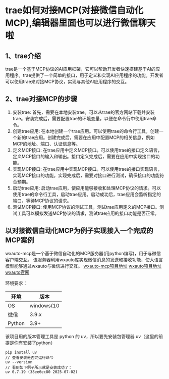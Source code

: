 # trae如何对接MCP(对接微信自动化MCP),编辑器里面也可以进行微信聊天啦

## 1、trae介绍

trae是一个基于MCP协议的AI应用框架，它可以帮助开发者快速搭建基于AI的应用程序。trae提供了一个简单的接口，用于定义和实现AI应用程序的功能。开发者可以使用trae来对接MCP协议，实现与其他AI应用程序的交互。

## 2、trae对接MCP的步骤

1. 安装trae:
首先，需要在本地安装trae。可以从trae的官方网站下载并安装trae。安装完成后，需要配置trae的环境变量，以便在命令行中使用trae命令。
2. 创建trae应用:
在本地创建一个trae应用。可以使用trae的命令行工具，创建一个新的trae应用。创建完成后，需要在应用中配置MCP的相关信息，例如MCP的地址、端口、认证信息等。
3. 定义MCP接口:
在trae应用中定义MCP接口。可以使用trae的接口定义语言，定义MCP接口的输入和输出。接口定义完成后，需要在应用中实现接口的功能。
4. 实现MCP接口:
在trae应用中实现MCP接口。可以使用trae的接口实现语言，实现MCP接口的功能。实现完成后，需要对接口进行测试，确保接口的功能符合预期。
5. 启动trae应用:
启动trae应用，使应用能够接收和处理MCP协议的请求。可以使用trae的命令行工具，启动trae应用。启动成功后，trae应用会监听指定的端口，等待MCP协议的请求。
6. 测试MCP接口:
使用MCP协议的测试工具，测试trae应用定义的MCP接口。测试工具可以模拟发送MCP协议的请求，测试trae应用的接口功能是否正常。

## 以对接微信自动化MCP为例子实现接入一个完成的MCP案例

wxauto-mcp是一个基于微信自动化的MCP服务器(用python编写)，用于与微信客户端交互。 该服务器利用wxauto库实现微信消息的发送和接收功能，使大语言模型能够通过wxauto与微信进行交互。
[wxauto-mcp项目地址](https://github.com/barantt/wxauto-mcp)
[wxauto项目地址](https://github.com/cluic/wxauto)
[wxauto官网](https://plus.wxauto.org/docs/)

环境要求：

| 环境 | 版本 |
| --- | --- |
| OS | windows(10|11|Server2016+) |
| 微信 | 3.9.x |
| Python | 3.9+ |

该项目用的版本管理工具是 python 的 uv，所以要先安装包管理器 uv（这里的前提是你有安装了python）

```
pip install uv
// 查看安装是否完运行命令
uv --version
// 看到如下例子所示就是安装成功了：
uv 0.7.19 (38ee6ec80 2025-07-02)
```
